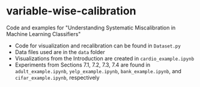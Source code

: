 # variable-wise-calibration
Code and examples for "Understanding Systematic Miscalibration in Machine Learning Classifiers"

- Code for visualization and recalibration can be found in `Dataset.py` 
- Data files used are in the `data` folder
- Visualizations from the Introduction are created in `cardio_example.ipynb`
- Experiments from Sections 7.1, 7.2, 7.3, 7.4 are found in `adult_example.ipynb`, `yelp_example.ipynb`, `bank_example.ipynb`, and `cifar_example.ipynb`, respectively

